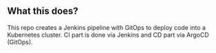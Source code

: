 ## What this does?
This repo creates a Jenkins pipeline with GitOps to deploy code into a Kubernetes cluster. CI part is done via Jenkins and CD part via ArgoCD (GitOps).

